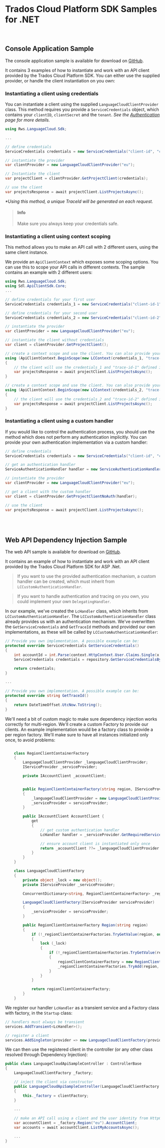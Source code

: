 # Trados Cloud Platform SDK Samples for .NET
</br>

## Console Application Sample

The console application sample is available for download on [GitHub](https://github.com/RWS/language-cloud-public-api-samples/tree/main/.Net/PublicApi.Sample.Console).

It contains 3 examples of how to instantiate and work with an API client provided by the Trados Cloud Platform SDK. You can either use the supplied provider, or handle the client instantiation on you own: 

### Instantiating a client using credentials

You can instantiate a client using the supplied `LanguageCloudClientProvider` class. This method requires you provide a `ServiceCredentials` object, which contains your `clientID`, `clientSecret` and the `tenant`. *See the [Authentication](../../../docs/Authentication.md) page for more details.*

```csharp
using Rws.LanguageCloud.Sdk;

...

// define credentials
ServiceCredentials credentials = new ServiceCredentials("client-id", "client-secret", "tenant");

// instantiate the provider
var clientProvider = new LanguageCloudClientProvider("eu");

// Instantiate the client
var projectClient = clientProvider.GetProjectClient(credentials);

// use the client
var projectsResponse = await projectClient.ListProjectsAsync();
```

 *\*Using this method, a unique TraceId will be generated on each request.*

<!-- theme: info -->

> #### Info
>
> Make sure you always keep your credentials safe.


### Instantiating a client using context scoping

This method allows you to make an API call with 2 different users, using the same client instance. 

We provide an `ApiClientContext` which exposes some scoping options. You can use this to scope your API calls in different contexts. The sample contains an example with 2 different users:

```csharp
using Rws.LanguageCloud.Sdk;
using Sdl.ApiClientSdk.Core;
...

// define credentials for your first user
ServiceCredentials credentials_1 = new ServiceCredentials("client-id-1", "client-secret-1", "tenant-1");

// define credentials for your second user
ServiceCredentials credentials_2 = new ServiceCredentials("client-id-2", "client-secret-2", "tenant-2");

// instantiate the provider
var clientProvider = new LanguageCloudClientProvider("eu");

// instantiate the client without credentials
var client = clientProvider.GetProjectClient();

// create a context scope and use the client. You can also provide your own traceId
using (ApiClientContext.BeginScope(new LCContext(credentials_1, "trace-id-1")))
{
    // the client will use the credentials_1 and "trace-id-1" defined in the scope
    var projectsResponse = await projectClient.ListProjectsAsync();
}

// create a context scope and use the client. You can also provide your own traceId
using (ApiClientContext.BeginScope(new LCContext(credentials_2, "trace-id-2")))
{
    // the client will use the credentials_2 and "trace-id-2" defined in the scope
    var projectsResponse = await projectClient.ListProjectsAsync();
}
```

### Instantiating a client using a custom handler

If you would like to control the authentication process, you should use the method which does not perform any authentication implicitly. You can provide your own authentication implementation via a custom handler:

```csharp
// define credentials
ServiceCredentials credentials = new ServiceCredentials("client-id", "client-secret", "tenant");

// get an authentication handler
ServiceAuthenticationHandler handler = new ServiceAuthenticationHandler(credentials);

// instantiate the provider
var clientProvider = new LanguageCloudClientProvider("eu");

// get a client with the custom handler
var client = clientProvider.GetProjectClientNoAuth(handler);

// use the client
var projectsResponse = await projectClient.ListProjectsAsync();

```
<br></br>

## Web API Dependency Injection Sample
The web API sample is available for download on [GitHub](https://github.com/RWS/language-cloud-public-api-samples/tree/main/.Net/PublicApi.WebApiSample).

It contains an example of how to instantiate and work with an API client provided by the Trados Cloud Platform SDK for ASP .Net.

> If you want to use the provided authentication mechanism, a custom handler can be created, which must inherit from `LCCustomAuthenticationHandler`.

> If you want to handle authentication and tracing on you own, you could implement your own `DelegatingHandler`.

In our example, we've created the `LcHandler` class, which inherits from `LCCustomAuthenticationHandler`. The `LCCustomAuthenticationHandler` class already provides us with an authentication mechanism. We've overwritten the `GetServiceCredentials` and `GetTraceId` methods and provided our own implementations, as these will be called by `LCCustomAuthenticationHandler`:

```csharp
// Provide you own implementation. A possible example can be:
protected override ServiceCredentials GetServiceCredentials()
{
    int accountId = int.Parse(context.HttpContext.User.Claims.Single(x => x.Type.Equals("aid")).Value);
    ServiceCredentials credentials = repository.GetServiceCredentialsById(accountId);

    return credentials;
}

...
	
// Provide you own implementation. A possible example can be:
protected override string GetTraceId()
{
    return DateTimeOffset.UtcNow.ToString();
}
```

We'll need a bit of custom magic to make sure dependency injection works correctly for multi-region. We'll create a custom Factory to provide our clients. An example implementation would be a factory class to provide a per region factory. We'll make sure to have all instances initialized only once, to avoid problems:
```csharp

    class RegionClientContainerFactory
    {
        LanguageCloudClientProvider _languageCloudClientProvider;
        IServiceProvider _serviceProvider;

        private IAccountClient _accountClient;


        public RegionClientContainerFactory(string region, IServiceProvider serviceProvider)
        {
            _languageCloudClientProvider = new LanguageCloudClientProvider(region);
            _serviceProvider = serviceProvider;
        }

        public IAccountClient AccountClient {
            get
            {
                // get custom authentication handler
                LcHandler handler = _serviceProvider.GetRequiredService<LcHandler>();

                // ensure account client is instantiated only once
                return _accountClient ??= _languageCloudClientProvider.GetAccountClient(handler);
            }
        }
    }

    class LanguageCloudClientFactory
    {
        private object _lock = new object();
        private IServiceProvider _serviceProvider;

        ConcurrentDictionary<string, RegionClientContainerFactory> _regionClientContainerFactories = new ConcurrentDictionary<string, RegionClientContainerFactory>();

        LanguageCloudClientFactory(IServiceProvider serviceProvider)
        {
            _serviceProvider = serviceProvider;
        }

        public RegionClientContainerFactory Region(string region)
        {
            if (!_regionClientContainerFactories.TryGetValue(region, out RegionClientContainerFactory regionClientContainerFactory))
            {
                lock (_lock)
                {
                    if (!_regionClientContainerFactories.TryGetValue(region, out regionClientContainerFactory))
                    {
                        regionClientContainerFactory = new RegionClientContainerFactory(region, _serviceProvider);
                        _regionClientContainerFactories.TryAdd(region, regionClientContainerFactory);
                    }
                }
            }

            return regionClientContainerFactory;
        }
    }

```

We register our handler `LcHandler` as a transient service and a Factory class with factory, in the `Startup` class:

```csharp
// handlers must always be transient
services.AddTransient<LcHandler>();

// register a client
services.AddSingleton(provider => new LanguageCloudClientFactory(provider.GetService<LcHandler>());
```

We can then use the registered client in the controller (or any other class resolved through Dependency Injection):

```csharp
public class LanguageCloudApiSampleController : ControllerBase 
{
    LanguageCloudClientFactory _factory;

    // inject the client via constructor
    public LanguageCloudApiSampleController(LanguageCloudClientFactory clientFactory)
    {
        this._factory = clientFactory;
    }

    ...
      
    // make an API call using a client and the user identity from HttpContext
    var accountClient = _factory.Region("eu").AccountClient;
    var accounts = await accountClient.ListMyAccountsAsync();

    ...
}
```


